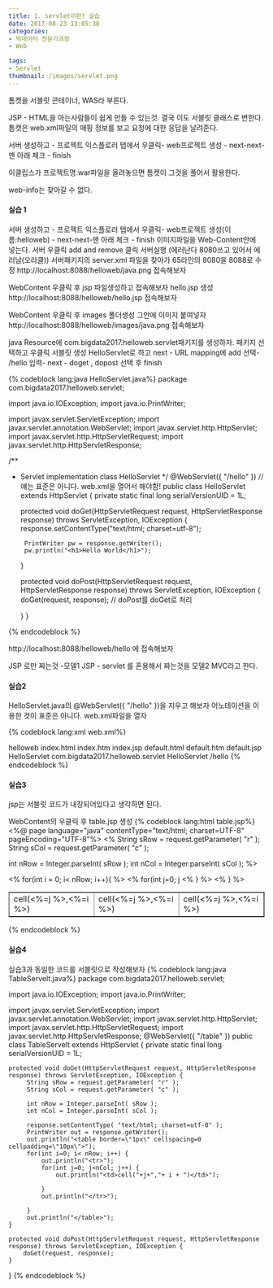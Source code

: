 ```yaml
---
title: 1. servlet이란? 실습
date: 2017-08-23 13:05:38
categories:
- 빅데이터 전문가과정
- Web

tags:
- Servlet
thumbnail: /images/servlet.png
---
```

톰켓을 서블릿 콘테이너, WAS라 부른다.

JSP - HTML을 아는사람들이 쉽게 만들 수 있는것.
결국 이도 서블릿 클래스로 변한다.
톰캣은 web.xml파일의 매핑 정보를 보고 요청에 대한 응답을 날려준다.

서버 생성하고 - 프로젝트 익스플로러 탭에서 우클릭- web프로젝트 생성 - next-next-맨 아래 체크 - finish

이클립스가 프로젝트명.war파일을 올려놓으면 톰켓이 그것을 풀어서 활용한다.

web-info는 찾아갈 수 없다.

#### 실습 1
서버 생성하고 - 프로젝트 익스플로러 탭에서 우클릭- web프로젝트 생성(이름:helloweb) - next-next-맨 아래 체크 - finish
이미지파일을 Web-Content안에 넣는다.
서버 우클릭
add and remove 클릭
서버실행 (에러난다 8080쓰고 있어서 에러남(오라클))
서버패키지의 server.xml 파일을 찾아가 65라인의 8080을 8088로 수정
http://localhost:8088/helloweb/java.png 접속해보자

WebContent 우클릭 후 jsp 파일생성하고 접속해보자
hello.jsp 생성
http://localhost:8088/helloweb/hello.jsp 접속해보자

WebContent 우클릭 후 images 폴더생성
그안에 이미지 붙여넣자
http://localhost:8088/helloweb/images/java.png 접속해보자

java Resource에 com.bigdata2017.helloweb.servlet패키지를 생성하자.
패키지 선택하고 우클릭 서블릿 생성 HelloServlet로 하고 next - URL mapping에 add 선택- /hello 입력- next - doget , dopost 선택 후 finish


{% codeblock lang:java HelloServlet.java%}
package com.bigdata2017.helloweb.servlet;

import java.io.IOException;
import java.io.PrintWriter;

import javax.servlet.ServletException;
import javax.servlet.annotation.WebServlet;
import javax.servlet.http.HttpServlet;
import javax.servlet.http.HttpServletRequest;
import javax.servlet.http.HttpServletResponse;

/**
 * Servlet implementation class HelloServlet
 */
@WebServlet({ "/hello" }) //얘는 표준은 아니다. web.xml을 열어서 해야함!
public class HelloServlet extends HttpServlet {
	private static final long serialVersionUID = 1L;

	protected void doGet(HttpServletRequest request, HttpServletResponse response)
			throws ServletException, IOException {
		response.setContentType("text/html; charset=utf-8");

		PrintWriter pw = response.getWriter();
		pw.println("<h1>Hello World</h1>");
	}

	protected void doPost(HttpServletRequest request, HttpServletResponse response)
			throws ServletException, IOException {
		doGet(request, response);
		// doPost를 doGet로 처리

	}
}

{% endcodeblock %}

http://localhost:8088/helloweb/hello 에 접속해보자

JSP 로만 짜는것 -모델1
JSP - servlet 를 혼용해서 짜는것을 모델2 MVC라고 한다.


#### 실습2
HelloServlet.java의 @WebServlet({ "/hello" })을 지우고 해보자
어노테이션을 이용한 것이 표준은 아니다.
web.xml파일을 열자


{% codeblock lang:xml web.xml%}
<?xml version="1.0" encoding="UTF-8"?>
<web-app xmlns:xsi="http://www.w3.org/2001/XMLSchema-instance" xmlns="http://java.sun.com/xml/ns/javaee" xsi:schemaLocation="http://java.sun.com/xml/ns/javaee http://java.sun.com/xml/ns/javaee/web-app_3_0.xsd" id="WebApp_ID" version="3.0">
  <display-name>helloweb</display-name>
  <welcome-file-list>
    <welcome-file>index.html</welcome-file>
    <welcome-file>index.htm</welcome-file>
    <welcome-file>index.jsp</welcome-file>
    <welcome-file>default.html</welcome-file>
    <welcome-file>default.htm</welcome-file>
    <welcome-file>default.jsp</welcome-file>
  </welcome-file-list>

  <servlet>
	 <servlet-name>HelloServlet</servlet-name>
  	<servlet-class>com.bigdata2017.helloweb.servlet</servlet-class>
  </servlet>

  <servlet-mapping>
	<servlet-name>HelloServlet</servlet-name>
	<url-pattern>/hello</url-pattern>
  </servlet-mapping>
</web-app>
{% endcodeblock %}

#### 실습3
jsp는 서블릿 코드가 내장되어있다고 생각하면 된다.

WebContent의 우클릭 후 table.jsp 생성
{% codeblock lang:html table.jsp%}
<%@ page language="java" contentType="text/html; charset=UTF-8"
    pageEncoding="UTF-8"%>
 <%
 String sRow = request.getParameter( "r" );
 String sCol = request.getParameter( "c" );

 int nRow = Integer.parseInt( sRow );
 int nCol = Integer.parseInt( sCol );
 %>

<!DOCTYPE html PUBLIC "-//W3C//DTD HTML 4.01 Transitional//EN" "http://www.w3.org/TR/html4/loose.dtd">
<html>
<head>
<meta http-equiv="Content-Type" content="text/html; charset=UTF-8">
<title>Insert title here</title>
</head>
<body>
	<table border="1px" cellspacing=0 cellpadding="10px">
		<%
			for(int i = 0; i< nRow; i++){
		%>
		<tr>
			<%
				for(int j=0; j<nCol;j++) {
			%>
			<td>cell(<%=j %>,<%=i %>)</td>
			<td>cell(<%=j %>,<%=i %>)</td>
			<td>cell(<%=j %>,<%=i %>)</td>
		<%
			}
		%>
		</tr>
		<%
		}
		%>
	</table>
</body>
</html>
{% endcodeblock %}


#### 실습4
실습3과 동일한 코드를 서블릿으로 작성해보자
{% codeblock lang:java TableServelt.java%}
package com.bigdata2017.helloweb.servlet;

import java.io.IOException;
import java.io.PrintWriter;

import javax.servlet.ServletException;
import javax.servlet.annotation.WebServlet;
import javax.servlet.http.HttpServlet;
import javax.servlet.http.HttpServletRequest;
import javax.servlet.http.HttpServletResponse;
@WebServlet({ "/table" })
public class TableServelt extends HttpServlet {
	private static final long serialVersionUID = 1L;

	protected void doGet(HttpServletRequest request, HttpServletResponse response) throws ServletException, IOException {
		 String sRow = request.getParameter( "r" );
		 String sCol = request.getParameter( "c" );

		 int nRow = Integer.parseInt( sRow );
		 int nCol = Integer.parseInt( sCol );

		 response.setContentType( "text/html; charset=utf-8" );
		 PrintWriter out = response.getWriter();
		 out.println("<table border=\"1px\" cellspacing=0 cellpadding=\"10px\">");
		 for(int i=0; i< nRow; i++) {
			 out.println("<tr>");
			 for(int j=0; j<nCol; j++) {
				 out.println("<td>cell("+j+","+ i + ")</td>");

			 }
			 out.println("</tr>");

		 }
		 out.println("</table>");
	}

	protected void doPost(HttpServletRequest request, HttpServletResponse response) throws ServletException, IOException {
		doGet(request, response);
	}

}
{% endcodeblock %}
